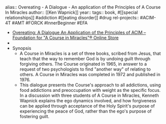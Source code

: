 alias:: Overeating - A Dialogue - An application of the Principles of A Course In Miracles
author:: [[Ken Wapnick]]
year::
tags:: book, #[[special relationships]] #addiction #[[eating disorder]] #drug
rel-projects:: #ACIM-4T #AMT #FORCK #InnerBeginner #EFA



- [Overeating: A Dialogue An Application of the Principles of ACIM – Foundation for "A Course in Miracles"® Online Store](https://facimstore.org/products/overeating-a-dialogue-book)
-
- Synopsis
	- A Course in Miracles is a set of three books, scribed from Jesus, that teach that the way to remember God is by undoing guilt through forgiving others. The Course originated in 1965, in answer to a request of two psychologists to find "another way" of relating to others. A Course in Miracles was completed in 1972 and published in 1976.
	- This dialogue presents the Course's approach to all addictions, using food addictions and preoccupation with weight as the specific focus. In a discussion with three students of A Course in Miracles, Kenneth Wapnick explains the ego dynamics involved, and how forgiveness can be applied through acceptance of the Holy Spirit's purpose of experiencing the peace of God, rather than the ego's purpose of fostering guilt.
